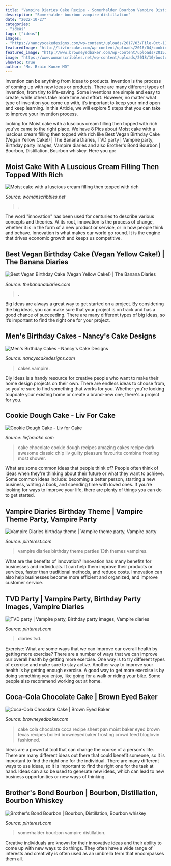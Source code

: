 ```yaml
---
title: "Vampire Diaries Cake Recipe - Somerhalder Bourbon Vampire Distillation"
description: "Somerhalder bourbon vampire distillation"
date: "2022-10-27"
categories:
- "ideas"
tags: ["ideas"]
images:
- "https://nancyscakedesigns.com/wp-content/uploads/2017/03/File-Oct-11-1-15-21-PM-768x1024.jpeg"
featuredImage: "http://livforcake.com/wp-content/uploads/2016/04/cookie_dough_chocolate_cake-2.jpg"
featured_image: "http://www.browneyedbaker.com/wp-content/uploads/2015/04/coca-cola-chocolate-cake-26-600.jpg"
image: "https://www.womanscribbles.net/wp-content/uploads/2018/10/boston-cream-pie-1-640x932.jpg"
ShowToc: true
author: "Mr. Brain Kunze MD"
---
```



Invention can be anything from ideas to products.
Invention is the process of coming up with new ideas or products. There are many different types of invention, from tiny to life-saving. Some inventions are simple and easy to create, while others take more time and effort. However, no matter what type of invention you come up with, it’s important to keep your mind open and keep learning. In this Article, we will explore 5 steps that you can take to improve your invention process.

	

		
looking for Moist cake with a luscious cream filling then topped with rich you've came to the right place. We have 8 Pics about Moist cake with a luscious cream filling then topped with rich like Best Vegan Birthday Cake (Vegan Yellow Cake!) | The Banana Diaries, TVD party | Vampire party, Birthday party images, Vampire diaries and also Brother&#039;s Bond Bourbon | Bourbon, Distillation, Bourbon whiskey. Here you go:
		
    
## Moist Cake With A Luscious Cream Filling Then Topped With Rich

<img loading=lazy src="https://www.womanscribbles.net/wp-content/uploads/2018/10/boston-cream-pie-1-640x932.jpg" onerror="this.onerror=null;this.src='https://tse1.mm.bing.net/th?id=OIP.CjOvFUHPn_Ur-mg6XbcNWAHaKy&amp;pid=15.1';" alt="Moist cake with a luscious cream filling then topped with rich">

_Source: womanscribbles.net_

>. 

	

The word "innovation" has been used for centuries to describe various concepts and theories. At its root, innovation is the process of change, whether it is in the form of a new product or service, or in how people think and behave. Innovation is what makes our world go round. It is the engine that drives economic growth and keeps us competitive.

    
## Best Vegan Birthday Cake (Vegan Yellow Cake!) | The Banana Diaries

<img loading=lazy src="https://thebananadiaries.com/wp-content/uploads/2021/04/vegan-birthday-cake-yellow-cake_5289.jpg" onerror="this.onerror=null;this.src='https://tse4.mm.bing.net/th?id=OIP.WmI-AIZlpN7_l5o-KC7eeQHaLH&amp;pid=15.1';" alt="Best Vegan Birthday Cake (Vegan Yellow Cake!) | The Banana Diaries">

_Source: thebananadiaries.com_

>. 

	

Big Ideas are always a great way to get started on a project. By considering the big ideas, you can make sure that your project is on track and has a good chance of succeeding. There are many different types of big ideas, so it’s important to find the right one for your project.

    
## Men&#039;s Birthday Cakes - Nancy&#039;s Cake Designs

<img loading=lazy src="https://nancyscakedesigns.com/wp-content/uploads/2017/03/File-Oct-11-1-15-21-PM-768x1024.jpeg" onerror="this.onerror=null;this.src='https://tse4.mm.bing.net/th?id=OIP.qufBEzCcx_OAuoKHigFYFwHaJ4&amp;pid=15.1';" alt="Men&#039;s Birthday Cakes - Nancy&#039;s Cake Designs">

_Source: nancyscakedesigns.com_

>cakes vampire. 

	

Diy Ideas is a handy resource for creative people who want to make their home design projects on their own. There are endless ideas to choose from, so you're sure to find something that works for you. Whether you're looking toupdate your existing home or create a brand-new one, there's a project for you.

    
## Cookie Dough Cake - Liv For Cake

<img loading=lazy src="http://livforcake.com/wp-content/uploads/2016/04/cookie_dough_chocolate_cake-2.jpg" onerror="this.onerror=null;this.src='https://tse1.mm.bing.net/th?id=OIP.u9NOr8iSTm6OdPyQCX6OawHaLH&amp;pid=15.1';" alt="Cookie Dough Cake - Liv for Cake">

_Source: livforcake.com_

>cake chocolate cookie dough recipes amazing cakes recipe dark awesome classic chip liv guilty pleasure favourite combine frosting most shower. 

	

What are some common ideas that people think of?
People often think of ideas when they're thinking about their future or what they want to achieve. Some common ideas include: becoming a better person, starting a new business, writing a book, and spending time with loved ones. If you're looking for ways to improve your life, there are plenty of things you can do to get started.

    
## Vampire Diaries Birthday Theme | Vampire Theme Party, Vampire Party

<img loading=lazy src="https://i.pinimg.com/736x/b6/d5/02/b6d502f444277be4712def1e13b86590--vampire-diaries-vampires.jpg" onerror="this.onerror=null;this.src='https://tse4.mm.bing.net/th?id=OIP.btJ9DTx7VPnPfjJZv_QS-gHaNK&amp;pid=15.1';" alt="Vampire Diaries birthday theme | Vampire theme party, Vampire party">

_Source: pinterest.com_

>vampire diaries birthday theme parties 13th themes vampires. 

	

What are the benefits of innovation?
Innovation has many benefits for businesses and individuals. It can help them improve their products or services, faster than traditional methods, and reduce costs. Innovation can also help businesses become more efficient and organized, and improve customer service.

    
## TVD Party | Vampire Party, Birthday Party Images, Vampire Diaries

<img loading=lazy src="https://i.pinimg.com/originals/f9/5d/71/f95d714ce0b0172d01c37f6429ebbfb7.jpg" onerror="this.onerror=null;this.src='https://tse3.mm.bing.net/th?id=OIP.3cs17nGj_Rljm-GB0Upu1AHaJ4&amp;pid=15.1';" alt="TVD party | Vampire party, Birthday party images, Vampire diaries">

_Source: pinterest.com_

>diaries tvd. 

	

Exercise: What are some ways that we can improve our overall health by getting more exercise?
There are a number of ways that we can improve our overall health by getting more exercise. One way is to try different types of exercise and make sure to stay active. Another way to improve your health is by getting enough exercise. A good way to get more exercise is by doing something you enjoy, like going for a walk or riding your bike. Some people also recommend working out at home.

    
## Coca-Cola Chocolate Cake | Brown Eyed Baker

<img loading=lazy src="http://www.browneyedbaker.com/wp-content/uploads/2015/04/coca-cola-chocolate-cake-26-600.jpg" onerror="this.onerror=null;this.src='https://tse2.mm.bing.net/th?id=OIP.SaRwwOZSerFWLigEAKkYPQHaJz&amp;pid=15.1';" alt="Coca-Cola Chocolate Cake | Brown Eyed Baker">

_Source: browneyedbaker.com_

>cake cola chocolate coca recipe sheet pan moist baker eyed brown texas recipes boiled browneyedbaker frosting crowd feed bloglovin fashioned. 

	

Ideas are a powerful tool that can change the course of a person's life. There are many different ideas out there that could benefit someone, so it is important to find the right one for the individual. There are many different ways to use ideas, so it is important to find the right one for the task at hand. Ideas can also be used to generate new ideas, which can lead to new business opportunities or new ways of thinking.

    
## Brother&#039;s Bond Bourbon | Bourbon, Distillation, Bourbon Whiskey

<img loading=lazy src="https://i.pinimg.com/736x/ca/f7/57/caf757d67c241c2e716a29a51da908a6.jpg" onerror="this.onerror=null;this.src='https://tse4.mm.bing.net/th?id=OIP.nR3WXpb4zep8_L8Kc9I8VAHaJO&amp;pid=15.1';" alt="Brother&#039;s Bond Bourbon | Bourbon, Distillation, Bourbon whiskey">

_Source: pinterest.com_

>somerhalder bourbon vampire distillation. 

	

Creative individuals are known for their innovative ideas and their ability to come up with new ways to do things. They often have a wide range of interests and creativity is often used as an umbrella term that encompasses them all.

